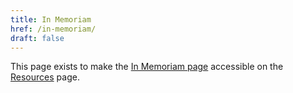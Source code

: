 ```yaml
---
title: In Memoriam
href: /in-memoriam/
draft: false
---
```


This page exists to make the [In Memoriam page](/in-memoriam/) accessible
on the [Resources](../resources/) page.
